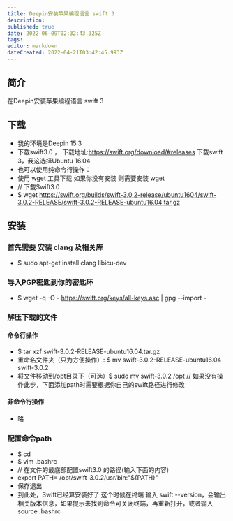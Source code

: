 ```yaml
---
title: Deepin安装苹果编程语言 swift 3
description: 
published: true
date: 2022-06-09T02:32:43.325Z
tags: 
editor: markdown
dateCreated: 2022-04-21T03:42:45.993Z
---
```


## 简介

在Deepin安装苹果编程语言 swift 3

## 下载

- 我的环境是Deepin 15.3
- 下载swift3.0 ， 下载地址:<https://swift.org/download/#releases> 下载swift 3，我这选择Ubuntu 16.04
- 也可以使用纯命令行操作：
- 使用 wget 工具下载 如果你没有安装 则需要安装 wget
- // 下载Swift3.0
- $ wget <https://swift.org/builds/swift-3.0.2-release/ubuntu1604/swift-3.0.2-RELEASE/swift-3.0.2-RELEASE-ubuntu16.04.tar.gz>

## 安装

### 首先需要 安装 clang 及相关库

- $ sudo apt-get install clang libicu-dev

### 导入PGP密匙到你的密匙环

- $ wget -q -O - <https://swift.org/keys/all-keys.asc> |  gpg --import -

### 解压下载的文件

#### 命令行操作

- $ tar xzf swift-3.0.2-RELEASE-ubuntu16.04.tar.gz
- 重命名文件夹（只为方便操作）: $ mv swift-3.0.2-RELEASE-ubuntu16.04 swift-3.0.2
- 将文件移动到/opt目录下（可选）$ sudo mv swift-3.0.2 /opt // 如果没有操作此步，下面添加path时需要根据你自己的swift路径进行修改

#### 非命令行操作

- 略

### 配置命令path

- $ cd
- $ vim .bashrc
- // 在文件的最底部配置swift3.0 的路径(输入下面的内容)
- export PATH= /opt/swift-3.0.2/usr/bin:"${PATH}"
- 保存退出
- 到此处，Swift已经算安装好了 这个时候在终端 输入 swift --version，会输出相关版本信息，如果提示未找到命令可关闭终端，再重新打开，或者输入source .bashrc
